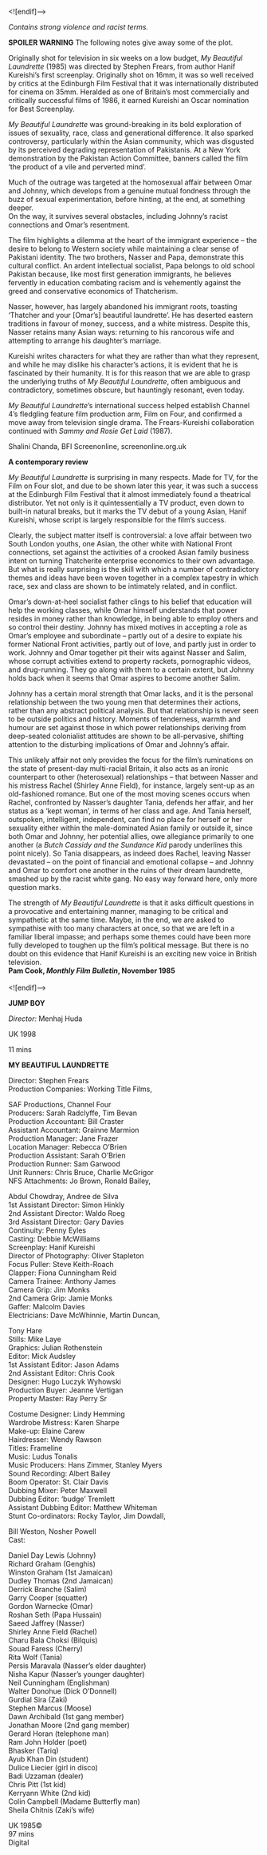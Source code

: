 

<![endif]-->

_Contains strong violence and racist terms._

**SPOILER WARNING** The following notes give away some of the plot.

Originally shot for television in six weeks on a low budget, _My Beautiful Laundrette_ (1985) was directed by Stephen Frears, from author Hanif Kureishi’s first screenplay. Originally shot on 16mm, it was so well received by critics at the Edinburgh Film Festival that it was internationally distributed for cinema on 35mm. Heralded as one of Britain’s most commercially and critically successful films of 1986, it earned Kureishi an Oscar nomination for Best Screenplay.

_My Beautiful Laundrette_ was ground-breaking in its bold exploration of issues of sexuality, race, class and generational difference. It also sparked controversy, particularly within the Asian community, which was disgusted by its perceived degrading representation of Pakistanis. At a New York demonstration by the Pakistan Action Committee, banners called the film ‘the product of a vile and perverted mind’.

Much of the outrage was targeted at the homosexual affair between Omar and Johnny, which develops from a genuine mutual fondness through the buzz of sexual experimentation, before hinting, at the end, at something deeper.  
On the way, it survives several obstacles, including Johnny’s racist connections and Omar’s resentment.

The film highlights a dilemma at the heart of the immigrant experience – the desire to belong to Western society while maintaining a clear sense of Pakistani identity. The two brothers, Nasser and Papa, demonstrate this cultural conflict. An ardent intellectual socialist, Papa belongs to old school Pakistan because, like most first generation immigrants, he believes fervently in education combating racism and is vehemently against the greed and conservative economics of Thatcherism.

Nasser, however, has largely abandoned his immigrant roots, toasting ‘Thatcher and your [Omar’s] beautiful laundrette’. He has deserted eastern traditions in favour of money, success, and a white mistress. Despite this, Nasser retains many Asian ways: returning to his rancorous wife and attempting to arrange his daughter’s marriage.

Kureishi writes characters for what they are rather than what they represent, and while he may dislike his character’s actions, it is evident that he is fascinated by their humanity. It is for this reason that we are able to grasp the underlying truths of _My Beautiful Laundrette_, often ambiguous and contradictory, sometimes obscure, but hauntingly resonant, even today.

_My Beautiful Laundrette_’s international success helped establish Channel 4’s fledgling feature film production arm, Film on Four, and confirmed a move away from television single drama. The Frears-Kureishi collaboration continued with _Sammy and Rosie Get Laid_ (1987).

Shalini Chanda, BFI Screenonline, screenonline.org.uk

**A contemporary review**

_My Beautiful Laundrette_ is surprising in many respects. Made for TV, for the Film on Four slot, and due to be shown later this year, it was such a success at the Edinburgh Film Festival that it almost immediately found a theatrical distributor. Yet not only is it quintessentially a TV product, even down to built-in natural breaks, but it marks the TV debut of a young Asian, Hanif Kureishi, whose script is largely responsible for the film’s success.

Clearly, the subject matter itself is controversial: a love affair between two South London youths, one Asian, the other white with National Front connections, set against the activities of a crooked Asian family business intent on turning Thatcherite enterprise economics to their own advantage. But what is really surprising is the skill with which a number of contradictory themes and ideas have been woven together in a complex tapestry in which race, sex and class are shown to be intimately related, and in conflict.

Omar’s down-at-heel socialist father clings to his belief that education will help the working classes, while Omar himself understands that power resides in money rather than knowledge, in being able to employ others and so control their destiny. Johnny has mixed motives in accepting a role as Omar’s employee and subordinate – partly out of a desire to expiate his former National Front activities, partly out of love, and partly just in order to work. Johnny and Omar together pit their wits against Nasser and Salim, whose corrupt activities extend to property rackets, pornographic videos, and drug-running. They go along with them to a certain extent, but Johnny holds back when it seems that Omar aspires to become another Salim.

Johnny has a certain moral strength that Omar lacks, and it is the personal relationship between the two young men that determines their actions, rather than any abstract political analysis. But that relationship is never seen to be outside politics and history. Moments of tenderness, warmth and humour are set against those in which power relationships deriving from deep-seated colonialist attitudes are shown to be all-pervasive, shifting attention to the disturbing implications of Omar and Johnny’s affair.

This unlikely affair not only provides the focus for the film’s ruminations on the state of present-day multi-racial Britain, it also acts as an ironic counterpart to other (heterosexual) relationships – that between Nasser and his mistress Rachel (Shirley Anne Field), for instance, largely sent-up as an old-fashioned romance. But one of the most moving scenes occurs when Rachel, confronted by Nasser’s daughter Tania, defends her affair, and her status as a ‘kept woman’, in terms of her class and age. And Tania herself, outspoken, intelligent, independent, can find no place for herself or her sexuality either within the male-dominated Asian family or outside it, since both Omar and Johnny, her potential allies, owe allegiance primarily to one another (a _Butch Cassidy and the Sundance Kid_ parody underlines this point nicely). So Tania disappears, as indeed does Rachel, leaving Nasser devastated – on the point of financial and emotional collapse – and Johnny and Omar to comfort one another in the ruins of their dream laundrette, smashed up by the racist white gang. No easy way forward here, only more question marks.

The strength of _My Beautiful Laundrette_ is that it asks difficult questions in a provocative and entertaining manner, managing to be critical and sympathetic at the same time. Maybe, in the end, we are asked to sympathise with too many characters at once, so that we are left in a familiar liberal impasse; and perhaps some themes could have been more fully developed to toughen up the film’s political message. But there is no doubt on this evidence that Hanif Kureishi is an exciting new voice in British television.  
**Pam Cook, _Monthly Film Bulletin_, November 1985**  
<br>
<![endif]-->

**JUMP BOY**

_Director:_ Menhaj Huda

UK 1998

11 mins

**MY BEAUTIFUL LAUNDRETTE**

Director: Stephen Frears  
Production Companies: Working Title Films,

SAF Productions, Channel Four  
Producers: Sarah Radclyffe, Tim Bevan  
Production Accountant: Bill Craster  
Assistant Accountant: Grainne Marmion  
Production Manager: Jane Frazer  
Location Manager: Rebecca O’Brien  
Production Assistant: Sarah O’Brien  
Production Runner: Sam Garwood  
Unit Runners: Chris Bruce, Charlie McGrigor  
NFS Attachments: Jo Brown, Ronald Bailey,

Abdul Chowdray, Andree de Silva  
1st Assistant Director: Simon Hinkly  
2nd Assistant Director: Waldo Roeg  
3rd Assistant Director: Gary Davies  
Continuity: Penny Eyles  
Casting: Debbie McWilliams  
Screenplay: Hanif Kureishi  
Director of Photography: Oliver Stapleton  
Focus Puller: Steve Keith-Roach  
Clapper: Fiona Cunningham Reid  
Camera Trainee: Anthony James  
Camera Grip: Jim Monks  
2nd Camera Grip: Jamie Monks  
Gaffer: Malcolm Davies  
Electricians: Dave McWhinnie, Martin Duncan,

Tony Hare  
Stills: Mike Laye  
Graphics: Julian Rothenstein  
Editor: Mick Audsley  
1st Assistant Editor: Jason Adams  
2nd Assistant Editor: Chris Cook  
Designer: Hugo Luczyk Wyhowski  
Production Buyer: Jeanne Vertigan  
Property Master: Ray Perry Sr

Costume Designer: Lindy Hemming  
Wardrobe Mistress: Karen Sharpe  
Make-up: Elaine Carew  
Hairdresser: Wendy Rawson  
Titles: Frameline  
Music: Ludus Tonalis  
Music Producers: Hans Zimmer, Stanley Myers  
Sound Recording: Albert Bailey  
Boom Operator: St. Clair Davis  
Dubbing Mixer: Peter Maxwell  
Dubbing Editor: ‘budge’ Tremlett  
Assistant Dubbing Editor: Matthew Whiteman  
Stunt Co-ordinators: Rocky Taylor, Jim Dowdall,

Bill Weston, Nosher Powell  
Cast:

Daniel Day Lewis (Johnny)  
Richard Graham (Genghis)  
Winston Graham (1st Jamaican)  
Dudley Thomas (2nd Jamaican)  
Derrick Branche (Salim)  
Garry Cooper (squatter)  
Gordon Warnecke (Omar)  
Roshan Seth (Papa Hussain)  
Saeed Jaffrey (Nasser)  
Shirley Anne Field (Rachel)  
Charu Bala Choksi (Bilquis)  
Souad Faress (Cherry)  
Rita Wolf (Tania)  
Persis Maravala (Nasser’s elder daughter)  
Nisha Kapur (Nasser’s younger daughter)  
Neil Cunningham (Englishman)  
Walter Donohue (Dick O’Donnell)  
Gurdial Sira (Zaki)  
Stephen Marcus (Moose)  
Dawn Archibald (1st gang member)  
Jonathan Moore (2nd gang member)  
Gerard Horan (telephone man)  
Ram John Holder (poet)  
Bhasker (Tariq)  
Ayub Khan Din (student)  
Dulice Liecier (girl in disco)  
Badi Uzzaman (dealer)  
Chris Pitt (1st kid)  
Kerryann White (2nd kid)  
Colin Campbell (Madame Butterfly man)  
Sheila Chitnis (Zaki’s wife)  

UK 1985©  
97 mins  
Digital  
<!--stackedit_data:
eyJoaXN0b3J5IjpbLTI4MDY0NTIzNiwxNDAxMjAwMjIxXX0=
-->